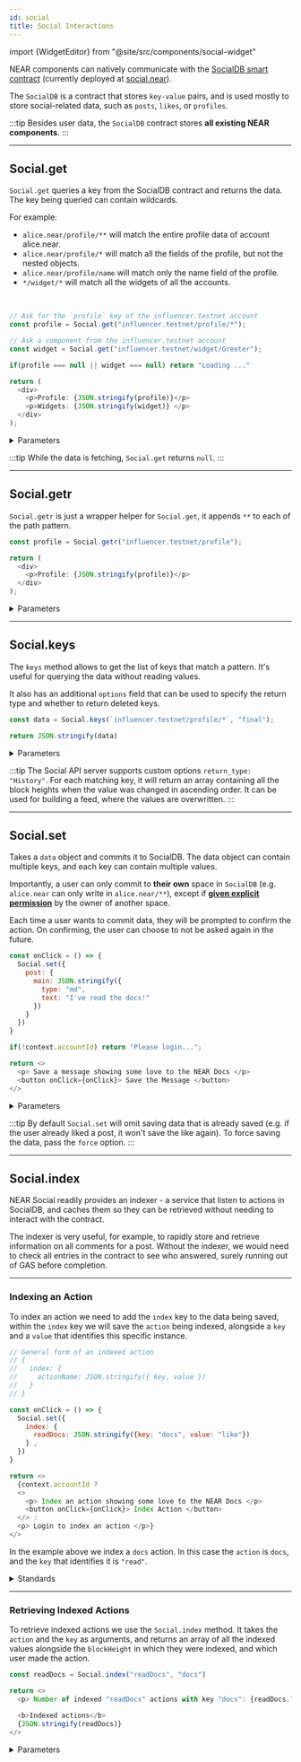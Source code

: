 ```yaml
---
id: social
title: Social Interactions
---
```


import {WidgetEditor} from "@site/src/components/social-widget"

NEAR components can natively communicate with the [SocialDB smart contract](https://github.com/NearSocial/social-db) (currently deployed at [social.near](https://nearblocks.io/address/social.near)).

The `SocialDB` is a contract that stores `key-value` pairs, and is used mostly to store social-related data, such as `posts`, `likes`, or `profiles`.

:::tip
Besides user data, the `SocialDB` contract stores **all existing NEAR components**.
:::

---

## Social.get

`Social.get` queries a key from the SocialDB contract and returns the data. The key being queried can contain wildcards.

For example:

  - `alice.near/profile/**`  will match the entire profile data of account alice.near.
  - `alice.near/profile/*` will match all the fields of the profile, but not the nested objects.
  - `alice.near/profile/name` will match only the name field of the profile.
  - `*/widget/*` will match all the widgets of all the accounts.

<br />

<WidgetEditor>

```js
// Ask for the `profile` key of the influencer.testnet account
const profile = Social.get("influencer.testnet/profile/*");

// Ask a component from the influencer.testnet account
const widget = Social.get("influencer.testnet/widget/Greeter");

if(profile === null || widget === null) return "Loading ..."

return (
  <div>
    <p>Profile: {JSON.stringify(profile)}</p>
    <p>Widgets: {JSON.stringify(widget)} </p>
  </div>
);
```

</WidgetEditor>

<details markdown="1">
<summary> Parameters </summary>

| param      | required     | type               | description                  |
| ---------- | ------------ | ------------------ | ---------------------------- |
| `patterns` | **required** | string / string[]  | the path pattern(s)          |
| `finality` | _optional_   | `"final"` / number | the block height or finality |
| `options`  | _optional_   | object             | the `options` object.        |

:::info options object

- `subscribe` _(optional)_: if true, the data will be refreshed every 5 seconds.
- `return_deleted` _(optional)_: whether to return deleted values (as `null`). Default is `false`.

:::

The block height or finality can be used to get the data at a specific block height or finality. If the block height or finality is not specified, the data will be fetched at the `optimistic` finality (the latest block height).

For block height and finality `final`, instead of calling the NEAR RPC directly, the VM uses the Social API Server to fetch the data.

Social API server indexes the data for SocialDB and allows to fetch the data at any block height with additional options.

It also allows returning more data than an RPC call because it's not restricted by the gas limit. In general, the API server also serves data faster than the NEAR RPC, because it doesn't execute the contract code in a virtual machine.

</details>

:::tip
While the data is fetching, `Social.get` returns `null`.
:::


---

## Social.getr
`Social.getr` is just a wrapper helper for `Social.get`, it appends `**` to each of the path pattern.

<WidgetEditor>

```js
const profile = Social.getr("influencer.testnet/profile");

return (
  <div>
    <p>Profile: {JSON.stringify(profile)}</p>
  </div>
);
```

</WidgetEditor>

<details markdown="1">
<summary> Parameters </summary>

| param      | required     | type               | description                  |
| ---------- | ------------ | ------------------ | ---------------------------- |
| `patterns` | **required** | string / string[]  | the path pattern(s)          |
| `finality` | _optional_   | `"final"` / number | the block height or finality |
| `options`  | _optional_   | object             | the `options` object.        |

:::info options object

- `subscribe` _(optional)_: if true, the data will be refreshed every 5 seconds.
- `return_deleted` _(optional)_: whether to return deleted values (as `null`). Default is `false`.

:::

</details>

---

## Social.keys

The `keys` method allows to get the list of keys that match a pattern. It's useful for querying the data without reading values.

It also has an additional `options` field that can be used to specify the return type and whether to return deleted keys.

<WidgetEditor height="80">

```js
const data = Social.keys(`influencer.testnet/profile/*`, "final");

return JSON.stringify(data)
```

</WidgetEditor>

<details markdown="1">
<summary> Parameters </summary>

`Social.keys` takes up to 3 arguments:

| param      | required     | type               | description                  |
| ---------- | ------------ | ------------------ | ---------------------------- |
| `patterns` | **required** | string / string[]  | the path pattern(s)          |
| `finality` | _optional_   | `"final"` / number | the block height or finality |
| `options`  | _optional_   | object             | the `options` object.        |

:::info options object

- `subscribe` _(optional)_: if true, the data will be refreshed every 5 seconds.
- `return_type` _(optional)_: either `"History"`, `"True"`, or `"BlockHeight"`. If not specified, it will return the `"True"`.
- `return_deleted` _(optional)_: whether to return deleted values (as `null`). Default is `false`.
- `values_only` _(optional)_: whether to return only values (don't include objects). Default is `false`.

:::

</details>

:::tip
The Social API server supports custom options `return_type: "History"`. For each matching key, it will return an array containing all the block heights when the value was changed in ascending order. It can be used for building a feed, where the values are overwritten.
:::

---

## Social.set

Takes a `data` object and commits it to SocialDB. The data object can contain multiple keys, and each key can contain multiple values.

Importantly, a user can only commit to **their own** space in `SocialDB` (e.g. `alice.near` can only write in `alice.near/**`), except if [**given explicit permission**](https://github.com/NearSocial/social-db#permissions) by the owner of another space.

Each time a user wants to commit data, they will be prompted to confirm the action. On confirming, the user can choose to not be asked again in the future.

<WidgetEditor>

```js
const onClick = () => {
  Social.set({
    post: {
      main: JSON.stringify({
        type: "md",
        text: "I've read the docs!"
      })
    }
  })
}

if(!context.accountId) return "Please login...";

return <>
  <p> Save a message showing some love to the NEAR Docs </p>
  <button onClick={onClick}> Save the Message </button>
</>
```

</WidgetEditor>

<details markdown="1">
<summary> Parameters </summary>

`Social.set` arguments:

 | param     | required     | type   | description                                                                                        |
 | --------- | ------------ | ------ | -------------------------------------------------------------------------------------------------- |
 | `data`    | **required** | object | the data object to be committed. Similar to `CommitButton`, it shouldn't start with an account ID. |
 | `options` | _optional_   | object | optional object.                                                                                   |

:::info options object

- `force` _(optional)_: whether to overwrite the data.
- `onCommit` _(optional)_: function to trigger on successful commit. Will pass the data that was written (including `accountID`).
- `onCancel` _(optional)_: function to trigger if the user cancels the commit.

:::

</details>

:::tip
By default `Social.set` will omit saving data that is already saved (e.g. if the user already liked a post, it won't save the like again). To force saving the data, pass the `force` option.
:::

---

## Social.index
NEAR Social readily provides an indexer - a service that listen to actions in SocialDB, and caches them so they can be retrieved without needing to interact with the contract.

The indexer is very useful, for example, to rapidly store and retrieve information on all comments for a post. Without the indexer, we would need to check all entries in the contract to see who answered, surely running out of GAS before completion.

<hr className="subsection" />

### Indexing an Action
To index an action we need to add the `index` key to the data being saved, within the `index` key we will save the `action` being indexed, alongside a `key` and a `value` that identifies this specific instance.

<WidgetEditor>

```js
// General form of an indexed action
// {
//   index: {
//     actionName: JSON.stringify({ key, value })
//   }
// }

const onClick = () => {
  Social.set({
    index: {
      readDocs: JSON.stringify({key: "docs", value: "like"})
    } ,
  })
}

return <>
  {context.accountId ?
  <>
    <p> Index an action showing some love to the NEAR Docs </p>
    <button onClick={onClick}> Index Action </button>
  </> :
  <p> Login to index an action </p>}
</>
```

</WidgetEditor>

In the example above we index a `docs` action. In this case the `action` is `docs`, and the `key` that identifies it is `"read"`.

<details markdown="1">

<summary> Standards </summary>

#### Indexing a Post
To index a post, the standard is to save the action `post`, with `{key: "main", value: {type: "md"}`.

```js
{
  index: {
    post: JSON.stringify({
      key: "main",
      value: {type: "md"}
    })
  }
}
```

#### Indexing a Like
To index a like, the standard is to save the action `like`, with `{key: object-representing-the-post, value: {type: "like" }}`

```js
{
  index: {
    like: JSON.stringify({
      key: {type: 'social', path: 'influencer.testnet/post/main', blockHeight: 152959480 },
      value: {type: "like"}})
  }
}
```

</details>

<hr className="subsection" />

### Retrieving Indexed Actions

To retrieve indexed actions we use the `Social.index` method. It takes the `action` and the `key` as arguments, and returns an array of all the indexed values alongside the `blockHeight` in which they were indexed, and which user made the action.


<WidgetEditor>

```js
const readDocs = Social.index("readDocs", "docs")

return <>
  <p> Number of indexed "readDocs" actions with key "docs": {readDocs.length} </p>

  <b>Indexed actions</b>
  {JSON.stringify(readDocs)}
</>
```

</WidgetEditor>

<details markdown="1">
<summary> Parameters </summary>

`Social.index` arguments:

 | param     | required     | type   | description                                                                                |
 | --------- | ------------ | ------ | ------------------------------------------------------------------------------------------ |
 | `action`  | **required** | string | is the `index_type` from the standard, e.g. in the path `index/like` the action is `like`. |
 | `key`     | **required** | string | is the inner indexed value from the standard.                                              |
 | `options` | _optional_   | object | the `options` object.                                                                      |

:::info options object

- `subscribe` _(optional)_: if true, the data will be refreshed every 5 seconds.
- `accountId` _(optional)_: If given, it should either be a string or an array of account IDs to filter values by them. Otherwise, not filters by account Id.
- `order` _(optional)_: Either `asc` or `desc`. Defaults to `asc`.
- `limit` _(optional)_: Defaults to `100`. The number of values to return. Index may return more than index values, if the last elements have the same block height.
- `from` _(optional)_: Defaults to `0` or `Max` depending on order.

:::

</details>